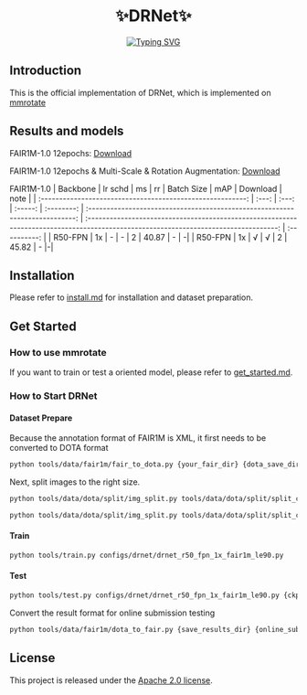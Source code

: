 <div align="center"> 

<h1>✨DRNet✨</h1> 

[![Typing SVG](https://readme-typing-svg.herokuapp.com?font=Fira+Code&size=18&duration=2000&pause=200&center=true&vCenter=true&multiline=true&random=false&width=500&height=90&lines=Learning+Discriminative+Representation;for+Fine-Grained+Object+Detection;+in+Remote+Sensing+Images)](https://git.io/typing-svg)

</div>

## Introduction

This is the official implementation of DRNet, which is implemented on [mmrotate](https://github.com/open-mmlab/mmrotate)

## Results and models

FAIR1M-1.0 12epochs: [Download]()   

FAIR1M-1.0 12epochs & Multi-Scale & Rotation Augmentation: [Download]()    

FAIR1M-1.0
|                           Backbone                            |  lr schd  | ms | rr | Batch Size |                                   mAP                                    |                                                               Download                                                               |     note     |
| :--------------------------------------------------------: | :---: | :---: | :-----: | :--------: | :--------------------------------------------------------------------------: | :----------------------------------------------------------------------------------------------------------------------------------: | :----------: |
| R50-FPN | 1x | - | - | 2 |  40.87  |                 -                  | -|
| R50-FPN | 1x | √ | √ | 2 |  45.82  | - |-|

## Installation

Please refer to [install.md](docs/zh_cn/install.md) for installation and dataset preparation.

## Get Started

### How to use mmrotate

If you want to train or test a oriented model, please refer to [get_started.md](docs/zh_cn/get_started.md).

### How to Start DRNet

#### Dataset Prepare

Because the annotation format of FAIR1M is XML, it first needs to be converted to DOTA format

```bash
python tools/data/fair1m/fair_to_dota.py {your_fair_dir} {dota_save_dir}
```

Next, split images to the right size.

```bash
python tools/data/dota/split/img_split.py tools/data/dota/split/split_configs/ss_train.json
```
```bash
python tools/data/dota/split/img_split.py tools/data/dota/split/split_configs/ss_test.json
```

#### Train

```bash
python tools/train.py configs/drnet/drnet_r50_fpn_1x_fair1m_le90.py
```

#### Test

```bash
python tools/test.py configs/drnet/drnet_r50_fpn_1x_fair1m_le90.py {ckpt_dir} --format-only --eval-options submission_dir={save_results_dir} nprco=1
```

Convert the result format for online submission testing

```bash
python tools/data/fair1m/dota_to_fair.py {save_results_dir} {online_sub_dir} {you_fair_images_dir}
```


## License

This project is released under the [Apache 2.0 license](LICENSE).
